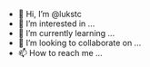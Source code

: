 - 👋 Hi, I’m @lukstc
- 👀 I’m interested in ...
- 🌱 I’m currently learning ...
- 💞️ I’m looking to collaborate on ...
- 📫 How to reach me ...

<!---
lukstc/lukstc is a ✨ special ✨ repository because its `README.md` (this file) appears on your GitHub profile.
You can click the Preview link to take a look at your changes.
--->
